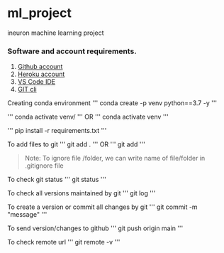 # ml_project
ineuron machine learning project
### Software and account requirements.

1. [Github account](https://github.com)
2. [Heroku account](https://dashboard.heroku.com/login)
3. [VS Code IDE](https://code.visualstudio.com/download)
4. [GIT cli](https://git-scm.com/downloads)

Creating conda environment
'''
conda create -p venv python==3.7 -y
'''

'''
conda activate venv/
'''
OR
'''
conda activate venv
'''

'''
pip install -r requirements.txt
'''

To add files to git
'''
git add .
'''
OR
'''
git add <filename>
'''

> Note: To ignore file /folder, we can write name of file/folder in .gitignore file

To check git status
'''
git status
'''

To check all versions maintained by git
'''
git log
'''

To create a version or commit all changes by git
'''
git commit -m "message"
'''

To send version/changes to github
'''
git push origin main
'''

To check remote url
'''
git remote -v
'''